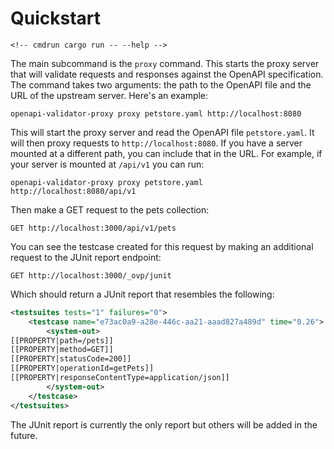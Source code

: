 # Quickstart

```
<!-- cmdrun cargo run -- --help -->
```

The main subcommand is the `proxy` command. This starts the proxy server that will validate requests and responses against the OpenAPI specification. The command takes two arguments: the path to the OpenAPI file and the URL of the upstream server. Here's an example:

```
openapi-validator-proxy proxy petstore.yaml http://localhost:8080
```

This will start the proxy server and read the OpenAPI file `petstore.yaml`. It will then proxy requests to `http://localhost:8080`. If you have a server mounted at a different path, you can include that in the URL. For example, if your server is mounted at `/api/v1` you can run:

```
openapi-validator-proxy proxy petstore.yaml http://localhost:8080/api/v1
```

Then make a GET request to the pets collection:

```http
GET http://localhost:3000/api/v1/pets
```

You can see the testcase created for this request by making an additional request to the JUnit report endpoint:

```http
GET http://localhost:3000/_ovp/junit
```

Which should return a JUnit report that resembles the following:

```xml
<testsuites tests="1" failures="0">
    <testcase name="e73ac0a9-a28e-446c-aa21-aaad827a489d" time="0.26">
        <system-out>
[[PROPERTY|path=/pets]]
[[PROPERTY|method=GET]]
[[PROPERTY|statusCode=200]]
[[PROPERTY|operationId=getPets]]
[[PROPERTY|responseContentType=application/json]]
        </system-out>
    </testcase>
</testsuites>
```

The JUnit report is currently the only report but others will be added in the future.


